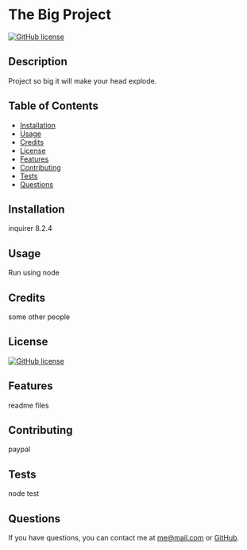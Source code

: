# The Big Project

  [![GitHub license](https://img.shields.io/badge/license-MIT-blue.svg)](https://opensource.org/licenses/MIT)

  ## Description
  Project so big it will make your head explode.

  ## Table of Contents
  - [Installation](#installation)
  - [Usage](#usage)
  - [Credits](#credits)
  - [License](#license)
  - [Features](#features)
  - [Contributing](#contibuting)
  - [Tests](#tests)
  - [Questions](#questions)

  ## Installation 
  inquirer 8.2.4

  ## Usage
  Run using node

  ## Credits
  some other people
  
  ## License
  [![GitHub license](https://img.shields.io/badge/license-MIT-blue.svg)](https://opensource.org/licenses/MIT)

  ## Features
  readme files

  ## Contributing
  paypal

  ## Tests
  node test

  ## Questions
  If you have questions, you can contact me at [me@mail.com](mailto:me@mail.com) or <a href="https://github.com/cjenschke">GitHub</a>.